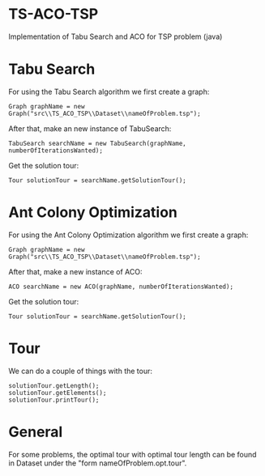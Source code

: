 # TS-ACO-TSP
Implementation of Tabu Search and ACO for TSP problem (java)

# Tabu Search
For using the Tabu Search algorithm we first create a graph:
```
Graph graphName = new Graph("src\\TS_ACO_TSP\\Dataset\\nameOfProblem.tsp");
```
After that, make an new instance of TabuSearch:
```
TabuSearch searchName = new TabuSearch(graphName, numberOfIterationsWanted);
```
Get the solution tour:
```
Tour solutionTour = searchName.getSolutionTour();
```


# Ant Colony Optimization
For using the Ant Colony Optimization algorithm we first create a graph:
```
Graph graphName = new Graph("src\\TS_ACO_TSP\\Dataset\\nameOfProblem.tsp");
```
After that, make a new instance of ACO:
```
ACO searchName = new ACO(graphName, numberOfIterationsWanted);
```
Get the solution tour:
```
Tour solutionTour = searchName.getSolutionTour();
```

# Tour

We can do a couple of things with the tour:
```
solutionTour.getLength();
solutionTour.getElements();
solutionTour.printTour();
```

# General

For some problems, the optimal tour with optimal tour length can be found in Dataset under the "form nameOfProblem.opt.tour".
